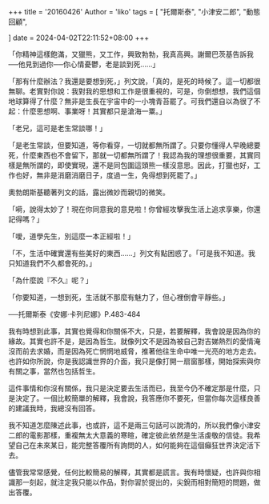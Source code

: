 +++
title = '20160426'
Author = 'liko'
tags = [
    "托爾斯泰",
    "小津安二郎",
    "動態回顧",
    
]
date = 2024-04-02T22:11:52+08:00
+++
  

「你精神這樣飽滿，又獵熊，又工作，興致勃勃，我真高興。謝爾巴茨基告訴我──他見到過你──你心情憂鬱，老是談到死......」

「那有什麼辦法？我還是要想到死，」列文說，「真的，是死的時候了。這一切都很無聊。老實對你說：我對我的思想和工作是很重視的，可是，你倒想想，我們這個地球算得了什麼？無非是生長在宇宙中的一小塊青苔罷了。可我們還自以為很了不起：什麼思想啊、事業呀！其實都只是滄海一粟。」

「老兄，這可是老生常談哪！」

「是老生常談，但要知道，等你看穿，一切就都無所謂了。只要你懂得人早晚總要死，什麼東西也不會留下，那就一切都無所謂了！我認為我的理想很重要，其實同樣是無所謂的，即使實現，還不是同包圍這頭熊一樣沒意思。因此，打獵也好，工作也好，無非是消磨消磨日子，度過一生，免得想到死罷了。」

奧勃朗斯基聽著列文的話，露出微妙而親切的微笑。

「嗬，說得太妙了！現在你同意我的意見啦！你曾經攻擊我生活上追求享樂，你還記得嗎？」

「噯，道學先生，別這麼一本正經啦！」

「不，生活中確實還有些美好的東西......」列文有點困惑了。「可是我不知道。我只知道我們不久都會死的。」

「為什麼說『不久』呢？」

「你要知道，一想到死，生活就不那麼有魅力了，但心裡倒會平靜些。」

  

──托爾斯泰《安娜‧卡列尼娜》P.483-484

  

我有時想到此事，其實也覺得和你關係不大，只是，若要解釋，我會說是因為你的緣故。其實也許不是，是因為哲生。就像列文不是因為被自己對吉娣熱烈的愛情淹沒而前去求婚，而是因為死亡惘惘地威脅，推著他往生命中唯一光亮的地方走去。也許如你所說，你是我認識世界的介面，我只是像打開一扇窗那樣，開始探索與你有關之事，當然也包括哲生。

這件事情和你沒有關係，我只是決定要去生活而已，我至今仍不確定那是什麼，只是決定了。一個比較簡單的解釋，我會說，我答應你不要死，但當你每次這樣良善的建議我時，我總沒有回答。

我不知道怎麼陳述此事，也或許，這不是兩三句話可以說清的，所以我們像小津安二郎的電影那樣，重複無太大意義的寒暄，確定彼此依然是生活虔敬的信徒。我希望自己在未來某日，能完整答覆所有詢問的人，如何能夠在這個癲狂世界決定活下去。

儘管我常常感覺，任何比較簡易的解釋，其實都是謊言。我有時懷疑，也許與你相識那一刻起，就注定我只能以作品，對你習於提出的，尖銳而相對簡短的問題，做出答覆。
